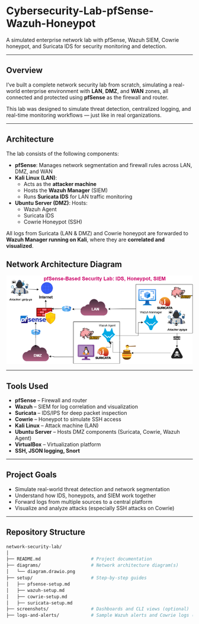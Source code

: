 # Cybersecurity-Lab-pfSense-Wazuh-Honeypot
A simulated enterprise network lab with pfSense, Wazuh SIEM, Cowrie honeypot, and Suricata IDS for security monitoring and detection.

---

##  Overview

I’ve built a complete network security lab from scratch, simulating a real-world enterprise environment with **LAN**, **DMZ**, and **WAN** zones, all connected and protected using **pfSense** as the firewall and router.

This lab was designed to simulate threat detection, centralized logging, and real-time monitoring workflows — just like in real organizations.

---

## Architecture

The lab consists of the following components:

- **pfSense**: Manages network segmentation and firewall rules across LAN, DMZ, and WAN
- **Kali Linux (LAN)**: 
  - Acts as the **attacker machine**
  - Hosts the **Wazuh Manager** (SIEM)
  - Runs **Suricata IDS** for LAN traffic monitoring
- **Ubuntu Server (DMZ)**: Hosts:
  - Wazuh Agent
  -  Suricata IDS
  -  Cowrie Honeypot (SSH)

All logs from Suricata (LAN & DMZ) and Cowrie honeypot are forwarded to **Wazuh Manager running on Kali**, where they are **correlated and visualized**.
## Network Architecture Diagram

![Network Architecture](diagrams/diagram.drawio.png)

---

##  Tools Used

- **pfSense** – Firewall and router
- **Wazuh** – SIEM for log correlation and visualization
- **Suricata** – IDS/IPS for deep packet inspection
- **Cowrie** – Honeypot to simulate SSH access
- **Kali Linux** – Attack machine (LAN)
- **Ubuntu Server** – Hosts DMZ components (Suricata, Cowrie, Wazuh Agent)
- **VirtualBox** – Virtualization platform
- **SSH, JSON logging, Snort**

---

## Project Goals

-  Simulate real-world threat detection and network segmentation
-  Understand how IDS, honeypots, and SIEM work together
-  Forward logs from multiple sources to a central platform
-  Visualize and analyze attacks (especially SSH attacks on Cowrie)

---

## Repository Structure

```bash
network-security-lab/
│
├── README.md                   # Project documentation
├── diagrams/                   # Network architecture diagram(s)
│   └── diagram.drawio.png
├── setup/                      # Step-by-step guides
│   ├── pfsense-setup.md
│   ├── wazuh-setup.md
│   ├── cowrie-setup.md
│   ├── suricata-setup.md
├── screenshots/                # Dashboards and CLI views (optional)
├── logs-and-alerts/            # Sample Wazuh alerts and Cowrie logs (optional)
